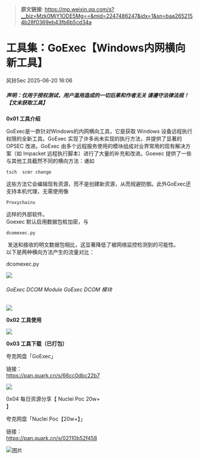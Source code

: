 > **原文链接**: https://mp.weixin.qq.com/s?__biz=Mzk0MjY1ODE5Mg==&mid=2247486247&idx=1&sn=baa2652154b28f0369eb43fb6b5cd34a

#  工具集：GoExec【Windows内网横向新工具】  
 风铃Sec   2025-06-20 16:06  
  
##### 声明：仅用于授权测试，用户滥用造成的一切后果和作者无关 请遵守法律法规！【文末获取工具】  
  
**0x01 工具介绍**  
  
GoExec是一款针对Windows的内网横向工具，它是获取 Windows 设备远程执行权限的全新工具。GoExec 实现了许多尚未实现的执行方法，并提供了显著的 OPSEC 改进。GoExec 由多个远程服务使用的模块组成对业界常用的现有解决方案（如 Impacket 远程执行脚本）进行了大量的补充和改进。Goexec 提供了一些与其他工具截然不同的横向方法：诸如  

```
tsch  scmr change
```

  
这些方法它会编辑现有资源，而不是创建新资源，从而规避防御。此外GoExec还支持本机代理，无需使用像  

```
Proxychains
```

  
这样的外部软件。  
Goexec 默认启用数据包桩加密，与   

```
dcomexec.py
```

  
 发送和接收的明文数据包相比，这显著降低了被网络监控检测到的可能性。  
以下是两种横向方法产生的流量对比：  
  
dcomexec.py  
  
![](https://mmbiz.qpic.cn/mmbiz_png/qGTEdaLg0HmtJdLjMFJbREfWeqjvGCQ3kdwsljlvYUTyjnnLL3z0iapfx3dSk8d6W90wgNlnRYianlnpm4jOsVoQ/640?wx_fmt=png&from=appmsg "")  
###### GoExec DCOM Module GoExec DCOM 模块  
  
![](https://mmbiz.qpic.cn/mmbiz_png/qGTEdaLg0HmtJdLjMFJbREfWeqjvGCQ3lk0RWzicuBxm5FiblR3O0CGaXoVmXDmiaUO7TxswEdgHfFIWdYCsCibWfQ/640?wx_fmt=png&from=appmsg "")  
  
**0x02 工具使用**  
  
![](https://mmbiz.qpic.cn/mmbiz_png/qGTEdaLg0HmtJdLjMFJbREfWeqjvGCQ381mfZDKeGHib7nv313iaAFEz3HmaPcNeb2sxdgAI8MuySWTfMbtKpn3w/640?wx_fmt=png&from=appmsg "")  
  
**0x03 工具下载（已打包）**  
  
夸克网盘「GoExec」  
  
链接：  
https://pan.quark.cn/s/66cc0dbc22b7  
  
![](https://mmbiz.qpic.cn/mmbiz_png/qGTEdaLg0HmtJdLjMFJbREfWeqjvGCQ3DygO3C6dxdSCHpHaV0371HUUReS9iaj62gicWfSaglCQNtLq4osmATibQ/640?wx_fmt=png&from=appmsg "")  
  
  
0x04 每日资源分享【 Nuclei Poc 20w+  
】  
  
夸克网盘「Nuclei Poc【20w+】」  
  
链接：  
https://pan.quark.cn/s/02110b52f458  
  
![图片](https://mmbiz.qpic.cn/mmbiz_png/qGTEdaLg0HmtJdLjMFJbREfWeqjvGCQ3NJc03mMYnVfeQCIj6oJA7N4I9WTqmOJicMicAG0m2Qo9P4egDo0lLbrQ/640?wx_fmt=png&from=appmsg&watermark=1&wxfrom=5&wx_lazy=1&tp=wxpic "")  
  
  
